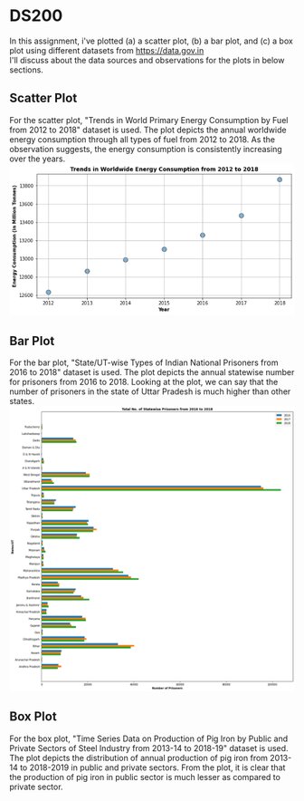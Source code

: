 # DS200
In this assignment, i've plotted (a) a scatter plot, (b) a bar plot, and (c) a box plot using different datasets from https://data.gov.in<br/>
I'll discuss about the data sources and observations for the plots in below sections.

## Scatter Plot
For the scatter plot, "Trends in World Primary Energy Consumption by Fuel from 2012 to 2018" dataset is used. The plot depicts the annual worldwide energy consumption through all types of fuel from 2012 to 2018. As the observation suggests, the energy consumption is consistently increasing over the years.<br/>
![](https://github.com/sunnyanand8651/DS200/blob/main/Scatter-Plot.png)

## Bar Plot
For the bar plot, "State/UT-wise Types of Indian National Prisoners from 2016 to 2018" dataset is used. The plot depicts the annual statewise number for prisoners from 2016 to 2018. Looking at the plot, we can say that the number of prisoners in the state of Uttar Pradesh is much higher than other states.<br/>
![](https://github.com/sunnyanand8651/DS200/blob/main/Bar-Plot.png)

## Box Plot
For the box plot, "Time Series Data on Production of Pig Iron by Public and Private Sectors of Steel Industry from 2013-14 to 2018-19" dataset is used. The plot depicts the distribution of annual production of pig iron from 2013-14 to 2018-2019 in public and private sectors. From the plot, it is clear that the production of pig iron in public sector is much lesser as compared to private sector.
![]()
